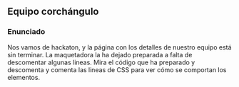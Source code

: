 ## Equipo corchángulo

### Enunciado

Nos vamos de hackaton, y la página con los detalles de nuestro equipo está sin terminar. La maquetadora la ha dejado preparada a falta de descomentar algunas lineas. Mira el código que ha preparado y descomenta y comenta las lineas de CSS para ver cómo se comportan los elementos.
